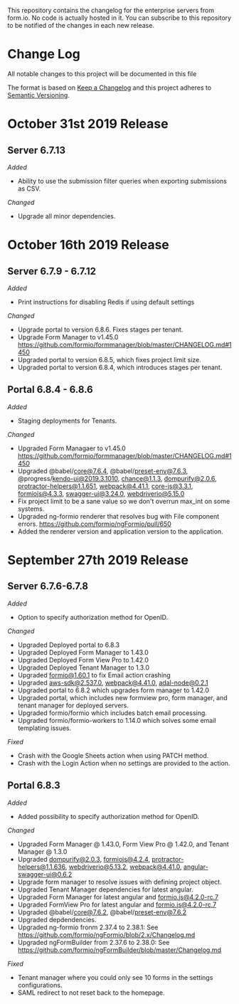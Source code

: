 This repository contains the changelog for the enterprise servers from form.io. No code is actually hosted in it. You can subscribe to this repository to be notified of the changes in each new release.

# Change Log
All notable changes to this project will be documented in this file

The format is based on [Keep a Changelog](http://keepachangelog.com/)
and this project adheres to [Semantic Versioning](http://semver.org/).

# October 31st 2019 Release
## Server 6.7.13
*Added*

* Ability to use the submission filter queries when exporting submissions as CSV.

*Changed*

* Upgrade all minor dependencies.

# October 16th 2019 Release
## Server 6.7.9 - 6.7.12
*Added*
* Print instructions for disabling Redis if using default settings

*Changed*
* Upgrade portal to version 6.8.6. Fixes stages per tenant.
* Upgrade Form Manager to v1.45.0 https://github.com/formio/formmanager/blob/master/CHANGELOG.md#1450
* Upgraded portal to version 6.8.5, which fixes project limit size.
* Upgraded portal to version 6.8.4, which introduces stages per tenant.
## Portal 6.8.4 - 6.8.6
*Added*
* Staging deployments for Tenants.

*Changed*
* Upgraded Form Managaer to v1.45.0 https://github.com/formio/formmanager/blob/master/CHANGELOG.md#1450
* Upgraded @babel/core@7.6.4, @babel/preset-env@7.6.3, @progress/kendo-ui@2019.3.1010, chance@1.1.3, dompurify@2.0.6, protractor-helpers@1.1.651, webpack@4.41.1, core-js@3.3.1, formiojs@4.3.3, swagger-ui@3.24.0, webdriverio@5.15.0
* Fix project limit to be a sane value so we don't overrun max_int on some systems.
* Upgraded ng-formio renderer that resolves bug with File component errors. https://github.com/formio/ngFormio/pull/650
* Added the renderer version and application version to the application.

# September 27th 2019 Release
## Server 6.7.6-6.7.8
*Added*
* Option to specify authorization method for OpenID.

*Changed*
* Upgraded Deployed portal to 6.8.3
* Upgraded Deployed Form Manager to 1.43.0
* Upgraded Deployed Form View Pro to 1.42.0
* Upgraded Deployed Tenant Manager to 1.3.0
* Upgraded formio@1.60.1 to fix Email action crashing
* Upgraded aws-sdk@2.537.0, webpack@4.41.0, adal-node@0.2.1
* Upgraded portal to 6.8.2 which upgrades form manager to 1.42.0
* Upgraded portal, which includes new formview pro, form manager, and tenant manager for deployed servers.
* Upgraded formio/formio which includes batch email processing.
* Upgraded formio/formio-workers to 1.14.0 which solves some email templating issues.

*Fixed*
* Crash with the Google Sheets action when using PATCH method.
* Crash with the Login Action when no settings are provided to the action.

## Portal 6.8.3
*Added*
* Added possibility to specify authorization method for OpenID.

*Changed*
* Upgraded Form Manager @ 1.43.0, Form View Pro @ 1.42.0, and Tenant Manager @ 1.3.0
* Upgraded dompurify@2.0.3, formiojs@4.2.4, protractor-helpers@1.1.636, webdriverio@5.13.2, webpack@4.41.0, angular-swagger-ui@0.6.2
* Upgrade form manager to resolve issues with defining project object.
* Upgraded Tenant Manager dependencies for latest angular.
* Upgraded Form Manager for latest angular and formio.js@4.2.0-rc.7
* Upgraded FormView Pro for latest angular and formio.js@4.2.0-rc.7
* Upgraded @babel/core@7.6.2, @babel/preset-env@7.6.2
* Upgraded depdendencies.
* Upgraded ng-formio fronm 2.37.4 to 2.38.1: See https://github.com/formio/ngFormio/blob/2.x/Changelog.md
* Upgraded ngFormBuilder from 2.37.6 to 2.38.0: See https://github.com/formio/ngFormBuilder/blob/master/Changelog.md

*Fixed*
* Tenant manager where you could only see 10 forms in the settings configurations.
* SAML redirect to not reset back to the homepage.




